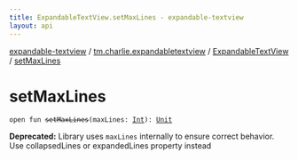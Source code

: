 ```yaml
---
title: ExpandableTextView.setMaxLines - expandable-textview
layout: api
---
```


<div class='api-docs-breadcrumbs'><a href="../../index.html">expandable-textview</a> / <a href="../index.html">tm.charlie.expandabletextview</a> / <a href="index.html">ExpandableTextView</a> / <a href=".">setMaxLines</a></div>

# setMaxLines

<div class="signature"><code><span class="keyword">open</span> <span class="keyword">fun </span><s><span class="identifier">setMaxLines</span></s><span class="symbol">(</span><span class="parameterName" id="tm.charlie.expandabletextview.ExpandableTextView$setMaxLines(kotlin.Int)/maxLines">maxLines</span><span class="symbol">:</span>&nbsp;<a href="https://kotlinlang.org/api/latest/jvm/stdlib/kotlin/-int/index.html"><span class="identifier">Int</span></a><span class="symbol">)</span><span class="symbol">: </span><a href="https://kotlinlang.org/api/latest/jvm/stdlib/kotlin/-unit/index.html"><span class="identifier">Unit</span></a></code></div>

**Deprecated:** Library uses `maxLines` internally to ensure correct behavior. Use collapsedLines or expandedLines property instead

